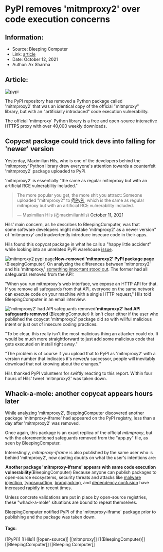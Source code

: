 # PyPI removes 'mitmproxy2' over code execution concerns
### 

## Information:
+ Source: Bleeping Computer
+ Link: [article](https://www.bleepingcomputer.com/news/security/pypi-removes-mitmproxy2-over-code-execution-concerns/)
+ Date: October 12, 2021
+ Author: Ax Sharma


## Article:
![pypi](https://www.bleepstatic.com/content/hl-images/2021/05/20/bg_pypi_smaller.png)


The PyPI repository has removed a Python package called 'mitmproxy2' that was an identical copy of the official "mitmproxy" library, but with an "artificially introduced" code execution vulnerability.


The official 'mitmproxy' Python library is a free and open-source interactive HTTPS proxy with over 40,000 weekly downloads.


Copycat package could trick devs into falling for 'newer' version
-----------------------------------------------------------------


Yesterday, Maximilian Hils, who is one of the developers behind the 'mitmproxy' Python library drew everyone's attention towards a counterfeit 'mitmproxy2' package uploaded to PyPI.


'mitmproxy2' is essentially "the same as regular mitmproxy but with an artificial RCE vulnerability included."




> 
> The more popular you get, the more shit you attract: Someone uploaded "mitmproxy2" to [@PyPI](https://twitter.com/pypi?ref_src=twsrc%5Etfw), which is the same as regular mitmproxy but with an artificial RCE vulnerability included.
> 
> 
> — Maximilian Hils (@maximilianhils) [October 11, 2021](https://twitter.com/maximilianhils/status/1447525552370458625?ref_src=twsrc%5Etfw)


Hils' main concern, as he describes to BleepingComputer, was that some software developers might mistake 'mitmproxy2' as a newer version" of 'mitmproxy' and inadvertently introduce insecure code in their apps.


Hils found this copycat package in what he calls a "happy little accident" while looking into an unrelated PyPI warehouse [issue](https://github.com/pypa/warehouse/issues/10171).



![mitmproxy2 pypi page](https://www.bleepstatic.com/images/news/u/1164866/2021/Oct-2021/mitm-pypi-malware/mitmproxy2-page.jpg)**Now-removed 'mitmproxy2' PyPI package page** (BleepingComputer)
On analyzing the differences between 'mitmproxy2' and his 'mitmproxy,' [something important stood out](http://web.archive.org/web/20211012105244/https://gist.github.com/mhils/7ff29d50b25a1c99e06834cf95684333). The former had all safeguards removed from the API:


"When you run mitmproxy's web interface, we expose an HTTP API for that. If you remove all safeguards from that API, everyone on the same network can execute code on your machine with a single HTTP request," Hils told BleepingComputer in an email interview.



!['mitmproxy2' had API safeguards removed](https://www.bleepstatic.com/images/news/u/1164866/2021/Oct-2021/mitm-pypi-malware/diff.jpeg)**'mitmproxy2' had API safeguards removed** (BleepingComputer)
It isn't clear either if the user who published the copycat 'mitmproxy2' package did so with willful malicious intent or just out of insecure coding practices. 


"To be clear, this really isn't the most malicious thing an attacker could do. It would be much more straightforward to just add some malicious code that gets executed on install right away."


"The problem is of course if you upload that to PyPI as 'mitmproxy2' with a version number that indicates it's newer/a successor, people will inevitably download that not knowing about the changes."


Hils thanked PyPI volunteers for swiftly reacting to this report. Within four hours of Hils' tweet 'mitmproxy2' was taken down.


Whack-a-mole: another copycat appears hours later
-------------------------------------------------


While analyzing 'mitmproxy2', BleepingComputer discovered another package 'mitmproxy-iframe' had appeared on the PyPI registry, less than a day after 'mitmproxy2' was removed.


Once again, this package is an exact replica of the official *mitmproxy*, but with the aforementioned safeguards removed from the "app.py" file, as seen by BleepingComputer.


Interestingly, *mitmproxy-iframe* is also published by the same user who is behind 'mitmproxy2', now casting doubts on what the user's intentions are:



![mitmproxy-iframe with same code execution vulnerability](data:image/gif;base64,R0lGODlhAQABAAAAACH5BAEKAAEALAAAAAABAAEAAAICTAEAOw==)**Another package 'mitmproxy-iframe' appears with same code execution vulnerability**(BleepingComputer)
Because anyone can publish packages to open-source ecosystems, security threats and attacks like [malware injection](https://www.bleepingcomputer.com/news/security/malicious-pypi-packages-hijack-dev-devices-to-mine-cryptocurrency/), [typosquatting](https://www.bleepingcomputer.com/news/security/malicious-npm-project-steals-discord-accounts-browser-info/), [brandjacking](https://www.bleepingcomputer.com/news/security/npm-package-steals-chrome-passwords-on-windows-via-recovery-tool/), and [dependency confusion](https://www.bleepingcomputer.com/news/security/researcher-hacks-over-35-tech-firms-in-novel-supply-chain-attack/) have increased rapidly in recent times.


Unless concrete validations are put in place by open-source registries, these "whack-a-mole" situations are bound to repeat themselves.


BleepingComputer notified PyPI of the 'mitmproxy-iframe' package prior to publishing and the package was taken down.




#### Tags:
[[PyPI]] [[Hils]] [[open-source]] [[mitmproxy]] [[(BleepingComputer)]] [[BleepingComputer]] [[Bleeping Computer]]
